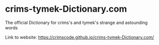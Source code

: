 # crims-tymek-Dictionary.com
The official Dictionary for crims's and tymek's strange and astounding words

Link to website: https://crimscode.github.io/crims-tymek-Dictionary.com/
